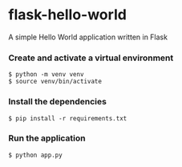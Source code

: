 # flask-hello-world

A simple Hello World application written in Flask

### Create and activate a virtual environment
```
$ python -m venv venv
$ source venv/bin/activate
```
### Install the dependencies
```
$ pip install -r requirements.txt
```

### Run the application
```
$ python app.py
```
